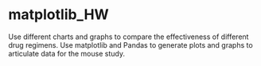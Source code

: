 # matplotlib_HW
Use different charts and graphs to compare the effectiveness of different drug regimens. Use matplotlib and Pandas to generate plots and graphs to articulate data for the mouse study.
